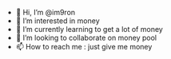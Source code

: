 - 👋 Hi, I’m @im9ron
- 👀 I’m interested in money
- 🌱 I’m currently learning to get a lot of money
- 💞️ I’m looking to collaborate on money pool
- 📫 How to reach me : just give me money

<!---
im9ron/im9ron is a ✨ special ✨ repository because its `README.md` (this file) appears on your GitHub profile.
You can click the Preview link to take a look at your changes.
--->
